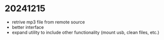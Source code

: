 # 20241215
* retrive mp3 file from remote source
* better interface
* expand utility to include other functionality (mount usb, clean files, etc.)
